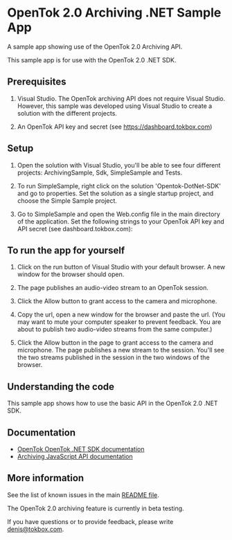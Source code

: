 OpenTok 2.0 Archiving .NET Sample App
========================================

A sample app showing use of the OpenTok 2.0 Archiving API.

This sample app is for use with the OpenTok 2.0 .NET SDK. 

## Prerequisites

1. Visual Studio. The OpenTok archiving API does not require Visual Studio. However, this sample was
   developed using Visual Studio to create a solution with the different projects.

2. An OpenTok API key and secret (see <https://dashboard.tokbox.com>)

## Setup

1. Open the solution with Visual Studio, you'll be able to see four different projects: ArchivingSample, Sdk, SimpleSample and Tests.

2. To run SimpleSample, right click on the solution 'Opentok-DotNet-SDK' and go to properties. Set the solution as a single startup project, and choose the Simple Sample project. 

3. Go to SimpleSample and open the Web.config file in the main directory of the application. Set the following strings to your OpenTok API key and API secret (see dashboard.tokbox.com):
    <add key="opentok_key" value="*** YOUR API KEY ***"/>
    <add key="opentok_secret" value="*** YOUR API SECRET ***"/>

## To run the app for yourself

1. Click on the run button of Visual Studio with your default browser. A new window for the browser should open.  

2. The page publishes an audio-video stream to an OpenTok session.

3. Click the Allow button to grant access to the camera and microphone.

4. Copy the url, open a new window for the browser and paste the url. (You may want to mute your computer speaker to prevent feedback. You are about to publish two audio-video streams from the same computer.)

5. Click the Allow button in the page to grant access to the camera and microphone. The page
   publishes a new stream to the session. You'll see the two streams published in the session in the two windows of the browser. 

## Understanding the code

This sample app shows how to use the basic API in the OpenTok 2.0 .NET SDK.

## Documentation

* [OpenTok OpenTok .NET SDK documentation](../../README.md)
* [Archiving JavaScript API documentation](../../../JavaScript-API.md)

## More information

See the list of known issues in the main [README file](../../../README.md).

The OpenTok 2.0 archiving feature is currently in beta testing.

If you have questions or to provide feedback, please write <denis@tokbox.com>.
